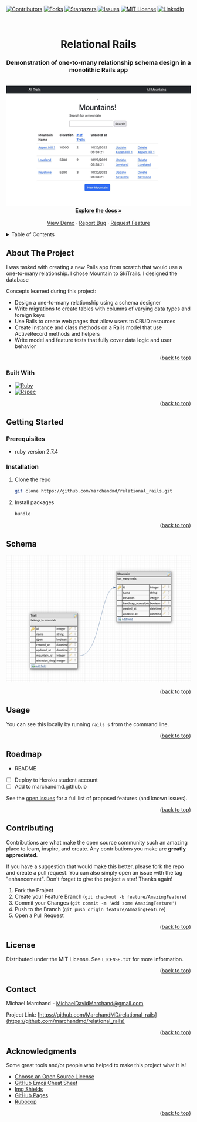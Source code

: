 <!-- Improved compatibility of back to top link: See: https://github.com/marchandmd/relational_rails/pull/73 -->

<a name="readme-top"></a>

<!--
*** Thanks for checking out the relational_rails. If you have a suggestion
*** that would make this better, please fork the repo and create a pull request
*** or simply open an issue with the tag "enhancement".
*** Don't forget to give the project a star!
*** Thanks again! Now go create something AMAZING! :D
-->

<!-- PROJECT SHIELDS -->
<!--
*** I'm using markdown "reference style" links for readability.
*** Reference links are enclosed in brackets [ ] instead of parentheses ( ).
*** See the bottom of this document for the declaration of the reference variables
*** for contributors-url, forks-url, etc. This is an optional, concise syntax you may use.
*** https://www.markdownguide.org/basic-syntax/#reference-style-links
-->

[![Contributors][contributors-shield]][contributors-url]
[![Forks][forks-shield]][forks-url]
[![Stargazers][stars-shield]][stars-url]
[![Issues][issues-shield]][issues-url]
[![MIT License][license-shield]][license-url]
[![LinkedIn][linkedin-shield]][linkedin-url]

<!-- PROJECT LOGO -->
<br />
<div align="center">

  <h1 align="center">Relational Rails</h1>

  <p align="center">
    <h3> Demonstration of one-to-many relationship schema design in a monolithic Rails app</h3>
    <br />
  <img src="app/assets/images/relational_rails_homepage.jpg" />
    <br />
    <a href="https://backend.turing.edu/module2/projects/relational_rails/"><strong>Explore the docs »</strong></a>
    <br />
    <br />
    <a href="https://github.com/marchandmd/relational_rails">View Demo</a>
    ·
    <a href="https://github.com/marchandmd/relational_rails/issues">Report Bug</a>
    ·
    <a href="https://github.com/marchandmd/relational_rails/issues">Request Feature</a>
  </p>
</div>

<!-- TABLE OF CONTENTS -->
<details>
  <summary>Table of Contents</summary>
  <ol>
    <li>
      <a href="#about-the-project">About The Project</a>
      <ul>
        <li><a href="#built-with">Built With</a></li>
      </ul>
    </li>
    <li>
      <a href="#getting-started">Getting Started</a>
      <ul>
        <li><a href="#prerequisites">Prerequisites</a></li>
        <li><a href="#installation">Installation</a></li>
      </ul>
    </li>
    <li><a href="#schema">Schema</a></li>
    <li><a href="#usage">Usage</a></li>
    <li><a href="#roadmap">Roadmap</a></li>
    <li><a href="#contributing">Contributing</a></li>
    <li><a href="#license">License</a></li>
    <li><a href="#contact">Contact</a></li>
    <li><a href="#acknowledgments">Acknowledgments</a></li>
  </ol>
</details>

<!-- ABOUT THE PROJECT -->

## About The Project

I was tasked with creating a new Rails app from scratch that would use a one-to-many relationship. I chose Mountain to SkiTrails. I designed the database

Concepts learned during this project:

- Design a one-to-many relationship using a schema designer
- Write migrations to create tables with columns of varying data types and foreign keys
- Use Rails to create web pages that allow users to CRUD resources
- Create instance and class methods on a Rails model that use ActiveRecord methods and helpers
- Write model and feature tests that fully cover data logic and user behavior


<p align="right">(<a href="#readme-top">back to top</a>)</p>

### Built With

-   [![Ruby][ruby.com]][ruby-url]
-   [![Rspec][rspec.com]][rspec-url]

<p align="right">(<a href="#readme-top">back to top</a>)</p>

<!-- GETTING STARTED -->

## Getting Started

### Prerequisites

- ruby version 2.7.4

### Installation

1. Clone the repo
    ```sh
    git clone https://github.com/marchandmd/relational_rails.git
    ```
2. Install packages
    ```sh
    bundle
    ```

<p align="right">(<a href="#readme-top">back to top</a>)</p>

<!-- Schema -->

## Schema

<img src="app/assets/images/relational_rails_schema.png" />


<p align="right">(<a href="#readme-top">back to top</a>)</p>

<!-- USAGE EXAMPLES -->

## Usage

You can see this locally by running `rails s` from the command line.


<p align="right">(<a href="#readme-top">back to top</a>)</p>

<!-- ROADMAP -->

## Roadmap

- README
- [ ] Deploy to Heroku student account
- [ ] Add to marchandmd.github.io

See the [open issues](https://github.com/marchandmd/relational_rails/issues) for a full list of proposed features (and known issues).

<p align="right">(<a href="#readme-top">back to top</a>)</p>

<!-- CONTRIBUTING -->

## Contributing

Contributions are what make the open source community such an amazing place to learn, inspire, and create. Any contributions you make are **greatly appreciated**.

If you have a suggestion that would make this better, please fork the repo and create a pull request. You can also simply open an issue with the tag "enhancement".
Don't forget to give the project a star! Thanks again!

1. Fork the Project
2. Create your Feature Branch (`git checkout -b feature/AmazingFeature`)
3. Commit your Changes (`git commit -m 'Add some AmazingFeature'`)
4. Push to the Branch (`git push origin feature/AmazingFeature`)
5. Open a Pull Request

<p align="right">(<a href="#readme-top">back to top</a>)</p>

<!-- LICENSE -->

## License

Distributed under the MIT License. See `LICENSE.txt` for more information.

<p align="right">(<a href="#readme-top">back to top</a>)</p>

<!-- CONTACT -->

## Contact

Michael Marchand - MichaelDavidMarchand@gmail.com

Project Link: [https://github.com/MarchandMD/relational_rails](https://github.com/marchandmd/relational_rails)

<p align="right">(<a href="#readme-top">back to top</a>)</p>

<!-- ACKNOWLEDGMENTS -->

## Acknowledgments

Some great tools and/or people who helped to make this project what it is!

-   [Choose an Open Source License](https://choosealicense.com)
-   [GitHub Emoji Cheat Sheet](https://www.webpagefx.com/tools/emoji-cheat-sheet)
-   [Img Shields](https://shields.io)
-   [GitHub Pages](https://pages.github.com)
-   [Rubocop](https://rubocop.org/)

<p align="right">(<a href="#readme-top">back to top</a>)</p>

<!-- MARKDOWN LINKS & IMAGES -->
<!-- https://www.markdownguide.org/basic-syntax/#reference-style-links -->

[contributors-shield]: https://img.shields.io/github/contributors/marchandmd/relational_rails.svg?style=for-the-badge
[contributors-url]: https://github.com/marchandmd/relational_rails/graphs/contributors
[forks-shield]: https://img.shields.io/github/forks/marchandmd/relational_rails.svg?style=for-the-badge
[forks-url]: https://github.com/marchandmd/relational_rails/network/members
[stars-shield]: https://img.shields.io/github/stars/marchandmd/relational_rails.svg?style=for-the-badge
[stars-url]: https://github.com/marchandmd/relational_rails/stargazers
[issues-shield]: https://img.shields.io/github/issues/marchandmd/relational_rails.svg?style=for-the-badge
[issues-url]: https://github.com/marchandmd/relational_rails/issues
[license-shield]: https://img.shields.io/github/license/marchandmd/relational_rails.svg?style=for-the-badge
[license-url]: https://github.com/marchandmd/relational_rails/blob/master/LICENSE.txt
[linkedin-shield]: https://img.shields.io/badge/-LinkedIn-black.svg?style=for-the-badge&logo=linkedin&colorB=555
[linkedin-url]: https://linkedin.com/in/marchandmd1
[product-screenshot]: images/screenshot.png
[bootstrap.com]: https://img.shields.io/badge/Bootstrap-563D7C?style=for-the-badge&logo=bootstrap&logoColor=white
[bootstrap-url]: https://getbootstrap.com
[ruby.com]: https://img.shields.io/badge/ruby-v2.7.4-red
[ruby-url]: https://ruby-doc.org/core-2.7.2/
[rspec.com]: https://img.shields.io/badge/rspec-v3.12-success
[rspec-url]: https://rspec.info/documentation/
